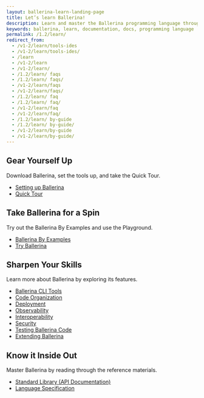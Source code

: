 ```yaml
---
layout: ballerina-learn-landing-page
title: Let’s learn Ballerina!
description: Learn and master the Ballerina programming language through setting up, Ballerina by examples, the standard library or API documentation, and how to guides.
keywords: ballerina, learn, documentation, docs, programming language
permalink: /1.2/learn/ 
redirect_from:
  - /v1-2/learn/tools-ides
  - /v1-2/learn/tools-ides/
  - /learn
  - /v1-2/learn
  - /v1-2/learn/
  - /1.2/learn/ faqs
  - /1.2/learn/ faqs/
  - /v1-2/learn/faqs
  - /v1-2/learn/faqs/
  - /1.2/learn/ faq
  - /1.2/learn/ faq/
  - /v1-2/learn/faq
  - /v1-2/learn/faq/
  - /1.2/learn/ by-guide
  - /1.2/learn/ by-guide/
  - /v1-2/learn/by-guide
  - /v1-2/learn/by-guide/
---
```


<div class="col-sm-6 col-md-6 cLearnPageContentCol">
<h2>Gear Yourself Up</h2>
   <p>Download Ballerina, set the tools up, and take the Quick Tour.</p>

   <ul class="cLearnLandingLinks">
   <li><a href="/1.2/learn/ installing-ballerina/" class="cGreenLinkArrow">Setting up Ballerina</a></li>
    <li><a href="/1.2/learn/ quick-tour" class="cGreenLinkArrow">Quick Tour</a></li>
   </ul>

</div>

<div class="col-sm-6 col-md-6 cLearnPageContentCol">
<h2>Take Ballerina for a Spin</h2>
    <p>Try out the Ballerina By Examples and use the Playground.</p>

   <ul class="cLearnLandingLinks">
   <li><a href="/1.2/learn/ by-example" class="cGreenLinkArrow">Ballerina By Examples</a></li>
     <li><a href="https://play.ballerina.io/" class="cGreenLinkArrow">Try Ballerina</a></li>
   </ul>

</div>

<div class="col-sm-6 col-md-6  cLearnPageContentCol">
<h2>Sharpen Your Skills</h2>
   <p>Learn more about Ballerina by exploring its features.</p>

   <ul class="cLearnLandingLinks">
   <!--<li><a href="/1.2/learn/ installing-ballerina//" class="cGreenLinkArrow">Ballerina User Guide</a></li>-->
   <li><a href="/1.2/learn/ using-the-cli-tools/" class="cGreenLinkArrow">Ballerina CLI Tools</a></li>
   <li><a href="/1.2/learn/ structuring-ballerina-code/" class="cGreenLinkArrow">Code Organization</a></li>
    <li><a href="/1.2/learn/ deployment/docker/" class="cGreenLinkArrow">Deployment</a></li>
    <li><a href="/1.2/learn/ observing-ballerina-code" class="cGreenLinkArrow">Observability</a></li>
    <li><a href="/1.2/learn/ calling-java-code-from-ballerina" class="cGreenLinkArrow">Interoperability</a></li>
    <li><a href="/1.2/learn/ writing-secure-ballerina-code" class="cGreenLinkArrow">Security</a></li>
    <li><a href="/1.2/learn/ testing-ballerina-code/testing-quick-start" class="cGreenLinkArrow">Testing Ballerina Code</a></li>
    <li><a href="/1.2/learn/ extending-with-compiler-extensions" class="cGreenLinkArrow">Extending Ballerina</a></li>
   </ul>

</div>

<div class="col-sm-6 col-md-6 cLearnPageContentCol">
<h2>Know it Inside Out</h2>
   <p>Master Ballerina by reading through the reference materials.</p>

   <ul class="cLearnLandingLinks">
   <li><a href="/1.2/learn/ api-docs/ballerina/" class="cGreenLinkArrow">Standard Library (API Documentation)</a></li>
   <li><a href="/spec/" class="cGreenLinkArrow">Language Specification</a></li>
    <!--<li><a href="/1.2/learn/ style-guide/" class="cGreenLinkArrow">Style Guide</a></li>
    <li><a href="/1.2/learn/ cli-commands/" class="cGreenLinkArrow">CLI Guide</a></li>-->
   </ul>

</div>




